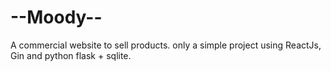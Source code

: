 # --Moody--
A commercial website to sell products. only a simple project using ReactJs, Gin and python flask + sqlite.
